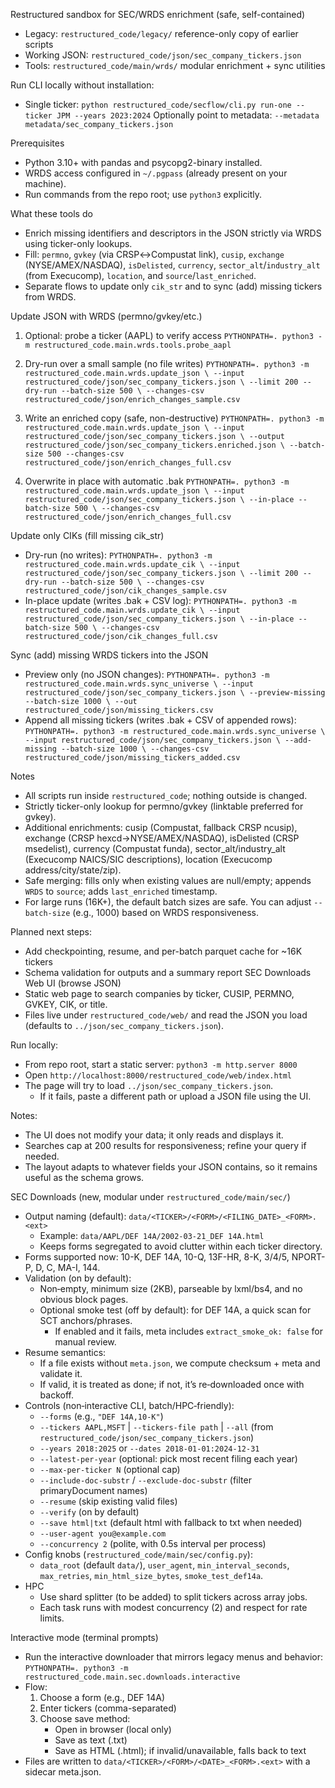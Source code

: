 Restructured sandbox for SEC/WRDS enrichment (safe, self-contained)

- Legacy: `restructured_code/legacy/` reference-only copy of earlier scripts
- Working JSON: `restructured_code/json/sec_company_tickers.json`
- Tools: `restructured_code/main/wrds/` modular enrichment + sync utilities

Run CLI locally without installation:

- Single ticker:
  `python restructured_code/secflow/cli.py run-one --ticker JPM --years 2023:2024`
  Optionally point to metadata:
  `--metadata metadata/sec_company_tickers.json`

Prerequisites
- Python 3.10+ with pandas and psycopg2-binary installed.
- WRDS access configured in `~/.pgpass` (already present on your machine).
- Run commands from the repo root; use `python3` explicitly.

What these tools do
- Enrich missing identifiers and descriptors in the JSON strictly via WRDS using ticker-only lookups.
- Fill: `permno`, `gvkey` (via CRSP↔Compustat link), `cusip`, `exchange` (NYSE/AMEX/NASDAQ), `isDelisted`, `currency`,
  `sector_alt`/`industry_alt` (from Execucomp), `location`, and `source`/`last_enriched`.
- Separate flows to update only `cik_str` and to sync (add) missing tickers from WRDS.

Update JSON with WRDS (permno/gvkey/etc.)

1) Optional: probe a ticker (AAPL) to verify access
   `PYTHONPATH=. python3 -m restructured_code.main.wrds.tools.probe_aapl`

2) Dry-run over a small sample (no file writes)
   `PYTHONPATH=. python3 -m restructured_code.main.wrds.update_json \
      --input restructured_code/json/sec_company_tickers.json \
      --limit 200 --dry-run --batch-size 500 \
      --changes-csv restructured_code/json/enrich_changes_sample.csv`

3) Write an enriched copy (safe, non-destructive)
   `PYTHONPATH=. python3 -m restructured_code.main.wrds.update_json \
      --input restructured_code/json/sec_company_tickers.json \
      --output restructured_code/json/sec_company_tickers.enriched.json \
      --batch-size 500 --changes-csv restructured_code/json/enrich_changes_full.csv`

4) Overwrite in place with automatic .bak
   `PYTHONPATH=. python3 -m restructured_code.main.wrds.update_json \
      --input restructured_code/json/sec_company_tickers.json \
      --in-place --batch-size 500 \
      --changes-csv restructured_code/json/enrich_changes_full.csv`

Update only CIKs (fill missing cik_str)
- Dry-run (no writes):
  `PYTHONPATH=. python3 -m restructured_code.main.wrds.update_cik \
     --input restructured_code/json/sec_company_tickers.json \
     --limit 200 --dry-run --batch-size 500 \
     --changes-csv restructured_code/json/cik_changes_sample.csv`
- In-place update (writes .bak + CSV log):
  `PYTHONPATH=. python3 -m restructured_code.main.wrds.update_cik \
     --input restructured_code/json/sec_company_tickers.json \
     --in-place --batch-size 500 \
     --changes-csv restructured_code/json/cik_changes_full.csv`

Sync (add) missing WRDS tickers into the JSON
- Preview only (no JSON changes):
  `PYTHONPATH=. python3 -m restructured_code.main.wrds.sync_universe \
     --input restructured_code/json/sec_company_tickers.json \
     --preview-missing --batch-size 1000 \
     --out restructured_code/json/missing_tickers.csv`
- Append all missing tickers (writes .bak + CSV of appended rows):
  `PYTHONPATH=. python3 -m restructured_code.main.wrds.sync_universe \
     --input restructured_code/json/sec_company_tickers.json \
     --add-missing --batch-size 1000 \
     --changes-csv restructured_code/json/missing_tickers_added.csv`

Notes
- All scripts run inside `restructured_code`; nothing outside is changed.
- Strictly ticker-only lookup for permno/gvkey (linktable preferred for gvkey).
- Additional enrichments: cusip (Compustat, fallback CRSP ncusip), exchange (CRSP hexcd→NYSE/AMEX/NASDAQ),
  isDelisted (CRSP msedelist), currency (Compustat funda), sector_alt/industry_alt (Execucomp NAICS/SIC descriptions),
  location (Execucomp address/city/state/zip).
- Safe merging: fills only when existing values are null/empty; appends `WRDS` to `source`; adds `last_enriched` timestamp.
- For large runs (16K+), the default batch sizes are safe. You can adjust `--batch-size` (e.g., 1000) based on WRDS responsiveness.

Planned next steps:
- Add checkpointing, resume, and per-batch parquet cache for ~16K tickers
- Schema validation for outputs and a summary report
SEC Downloads Web UI (browse JSON)
- Static web page to search companies by ticker, CUSIP, PERMNO, GVKEY, CIK, or title.
- Files live under `restructured_code/web/` and read the JSON you load (defaults to `../json/sec_company_tickers.json`).

Run locally:
- From repo root, start a static server:
  `python3 -m http.server 8000`
- Open `http://localhost:8000/restructured_code/web/index.html`
- The page will try to load `../json/sec_company_tickers.json`.
  - If it fails, paste a different path or upload a JSON file using the UI.

Notes:
- The UI does not modify your data; it only reads and displays it.
- Searches cap at 200 results for responsiveness; refine your query if needed.
- The layout adapts to whatever fields your JSON contains, so it remains useful as the schema grows.

SEC Downloads (new, modular under `restructured_code/main/sec/`)
- Output naming (default): `data/<TICKER>/<FORM>/<FILING_DATE>_<FORM>.<ext>`
  - Example: `data/AAPL/DEF 14A/2002-03-21_DEF 14A.html`
  - Keeps forms segregated to avoid clutter within each ticker directory.
- Forms supported now: 10-K, DEF 14A, 10-Q, 13F-HR, 8-K, 3/4/5, NPORT-P, D, C, MA-I, 144.
- Validation (on by default):
  - Non‑empty, minimum size (2KB), parseable by lxml/bs4, and no obvious block pages.
  - Optional smoke test (off by default): for DEF 14A, a quick scan for SCT anchors/phrases.
    - If enabled and it fails, meta includes `extract_smoke_ok: false` for manual review.
- Resume semantics:
  - If a file exists without `meta.json`, we compute checksum + meta and validate it.
  - If valid, it is treated as done; if not, it’s re‑downloaded once with backoff.
- Controls (non‑interactive CLI, batch/HPC‑friendly):
  - `--forms` (e.g., `"DEF 14A,10-K"`)
  - `--tickers AAPL,MSFT` | `--tickers-file path` | `--all` (from `restructured_code/json/sec_company_tickers.json`)
  - `--years 2018:2025` or `--dates 2018-01-01:2024-12-31`
  - `--latest-per-year` (optional: pick most recent filing each year)
  - `--max-per-ticker N` (optional cap)
  - `--include-doc-substr` / `--exclude-doc-substr` (filter primaryDocument names)
  - `--resume` (skip existing valid files)
  - `--verify` (on by default)
  - `--save html|txt` (default html with fallback to txt when needed)
  - `--user-agent you@example.com`
  - `--concurrency 2` (polite, with 0.5s interval per process)
- Config knobs (`restructured_code/main/sec/config.py`):
  - `data_root` (default `data/`), `user_agent`, `min_interval_seconds`, `max_retries`, `min_html_size_bytes`, `smoke_test_def14a`.
- HPC
  - Use shard splitter (to be added) to split tickers across array jobs.
  - Each task runs with modest concurrency (2) and respect for rate limits.

Interactive mode (terminal prompts)
- Run the interactive downloader that mirrors legacy menus and behavior:
  `PYTHONPATH=. python3 -m restructured_code.main.sec.downloads.interactive`
- Flow:
  1) Choose a form (e.g., DEF 14A)
  2) Enter tickers (comma-separated)
  3) Choose save method:
     - Open in browser (local only)
     - Save as text (.txt)
     - Save as HTML (.html); if invalid/unavailable, falls back to text
- Files are written to `data/<TICKER>/<FORM>/<DATE>_<FORM>.<ext>` with a sidecar meta.json.
